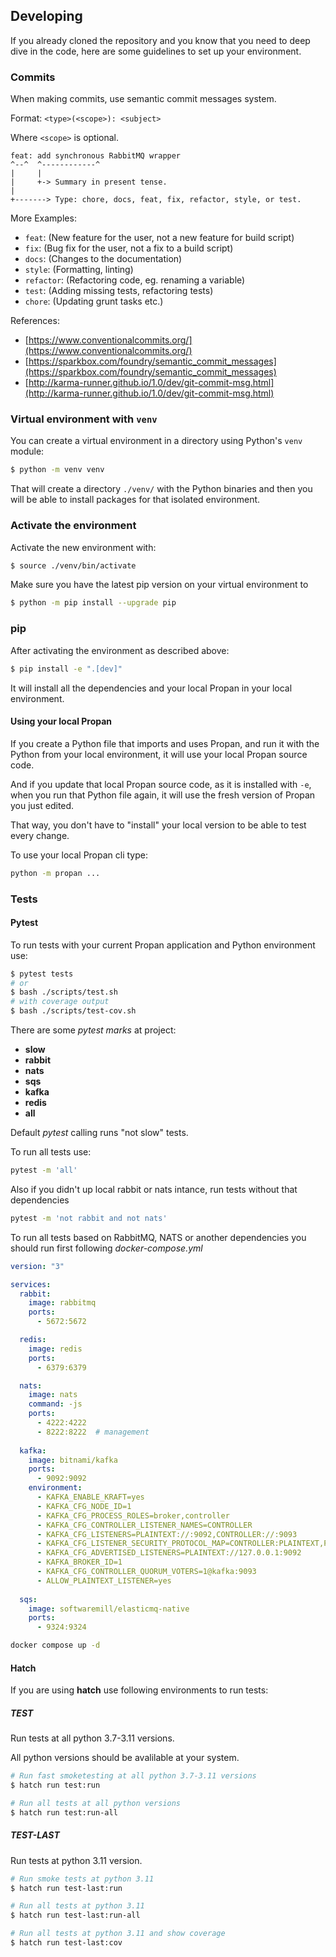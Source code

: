 ## Developing

If you already cloned the repository and you know that you need to deep dive in the code, here are some guidelines to set up your environment.

### Commits

When making commits, use semantic commit messages system.

Format: `<type>(<scope>): <subject>`

Where `<scope>` is optional.

```
feat: add synchronous RabbitMQ wrapper
^--^  ^------------^
|     |
|     +-> Summary in present tense.
|
+-------> Type: chore, docs, feat, fix, refactor, style, or test.
```

More Examples:

- `feat`: (New feature for the user, not a new feature for build script)
- `fix`: (Bug fix for the user, not a fix to a build script)
- `docs`: (Changes to the documentation)
- `style`: (Formatting, linting)
- `refactor`: (Refactoring code, eg. renaming a variable)
- `test`: (Adding missing tests, refactoring tests)
- `chore`: (Updating grunt tasks etc.)

References:

- [https://www.conventionalcommits.org/](https://www.conventionalcommits.org/)
- [https://sparkbox.com/foundry/semantic_commit_messages](https://sparkbox.com/foundry/semantic_commit_messages)
- [http://karma-runner.github.io/1.0/dev/git-commit-msg.html](http://karma-runner.github.io/1.0/dev/git-commit-msg.html)

### Virtual environment with `venv`

You can create a virtual environment in a directory using Python's `venv` module:

```bash
$ python -m venv venv
```

That will create a directory `./venv/` with the Python binaries and then you will be able to install packages for that isolated environment.

### Activate the environment

Activate the new environment with:

```bash
$ source ./venv/bin/activate
```

Make sure you have the latest pip version on your virtual environment to 
```bash
$ python -m pip install --upgrade pip
```

### pip

After activating the environment as described above:

```bash
$ pip install -e ".[dev]"
```

It will install all the dependencies and your local Propan in your local environment.

#### Using your local Propan

If you create a Python file that imports and uses Propan, and run it with the Python from your local environment, it will use your local Propan source code.

And if you update that local Propan source code, as it is installed with `-e`, when you run that Python file again, it will use the fresh version of Propan you just edited.

That way, you don't have to "install" your local version to be able to test every change.

To use your local Propan cli type:

```bash
python -m propan ...
```

### Tests

#### Pytest

To run tests with your current Propan application and Python environment use:

```bash
$ pytest tests
# or
$ bash ./scripts/test.sh
# with coverage output
$ bash ./scripts/test-cov.sh
```

There are some *pytest marks* at project:

* **slow**
* **rabbit**
* **nats**
* **sqs**
* **kafka**
* **redis**
* **all**

Default *pytest* calling runs "not slow" tests.

To run all tests use:

```bash
pytest -m 'all'
```

Also if you didn't up local rabbit or nats intance, run tests without that dependencies

```bash
pytest -m 'not rabbit and not nats'
```

To run all tests based on RabbitMQ, NATS or another dependencies you should run first following *docker-compose.yml*

```yaml
version: "3"

services:
  rabbit:
    image: rabbitmq
    ports:
      - 5672:5672

  redis:
    image: redis
    ports:
      - 6379:6379

  nats:
    image: nats
    command: -js
    ports:
      - 4222:4222
      - 8222:8222  # management
  
  kafka:
    image: bitnami/kafka
    ports:
      - 9092:9092
    environment:
      - KAFKA_ENABLE_KRAFT=yes
      - KAFKA_CFG_NODE_ID=1
      - KAFKA_CFG_PROCESS_ROLES=broker,controller
      - KAFKA_CFG_CONTROLLER_LISTENER_NAMES=CONTROLLER
      - KAFKA_CFG_LISTENERS=PLAINTEXT://:9092,CONTROLLER://:9093
      - KAFKA_CFG_LISTENER_SECURITY_PROTOCOL_MAP=CONTROLLER:PLAINTEXT,PLAINTEXT:PLAINTEXT
      - KAFKA_CFG_ADVERTISED_LISTENERS=PLAINTEXT://127.0.0.1:9092
      - KAFKA_BROKER_ID=1
      - KAFKA_CFG_CONTROLLER_QUORUM_VOTERS=1@kafka:9093
      - ALLOW_PLAINTEXT_LISTENER=yes
  
  sqs:
    image: softwaremill/elasticmq-native
    ports:
      - 9324:9324
```

```bash
docker compose up -d
```

#### Hatch

If you are using **hatch** use following environments to run tests:

##### **TEST**

Run tests at all python 3.7-3.11 versions.

All python versions should be avalilable at your system.

```bash
# Run fast smoketesting at all python 3.7-3.11 versions
$ hatch run test:run

# Run all tests at all python versions
$ hatch run test:run-all
```

##### **TEST-LAST**

Run tests at python 3.11 version.

```bash
# Run smoke tests at python 3.11
$ hatch run test-last:run

# Run all tests at python 3.11
$ hatch run test-last:run-all

# Run all tests at python 3.11 and show coverage
$ hatch run test-last:cov
```

